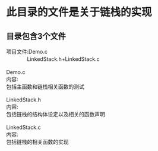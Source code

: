 此目录的文件是关于链栈的实现
===========================
目录包含3个文件
-------
项目文件:Demo.c<br>
　　　　LinkedStack.h+LinkedStack.c<br>
<br>
        Demo.c<br>
        内容:<br>
        包括主函数和链栈相关函数的测试<br>
<br>
        LinkedStack.h<br>
        内容:<br>
        包括链栈的结构体设定以及相关的函数声明<br>
<br>
        LinkedStack.c<br>
        内容:<br>
        包括链栈的相关函数的实现<br>